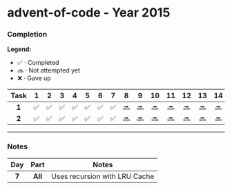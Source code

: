 # advent-of-code - Year 2015
### Completion
<b>Legend:  </b>
- ✅ · Completed
- 🔜 · Not attempted yet
- ❌ · Gave up

|**Task**|**1**|**2**|**3**|**4**|**5**|**6**|**7**|**8**|**9**|**10**|**11**|**12**|**13**|**14**|**15**|**16**|**17**|**18**|**19**|**20**|**21**|**22**|**23**|**24**|**25**|
|:-:|:-:|:-:|:-:|:-:|:-:|:-:|:-:|:-:|:-:|:-:|:-:|:-:|:-:|:-:|:-:|:-:|:-:|:-:|:-:|:-:|:-:|:-:|:-:|:-:|:-:|
|**1**|✅|✅|✅|✅|✅|✅|✅|🔜|🔜|🔜|🔜|🔜|🔜|🔜|🔜|🔜|🔜|🔜|🔜|🔜|🔜|🔜|🔜|🔜|🔜|
|**2**|✅|✅|✅|✅|✅|✅|✅|🔜|🔜|🔜|🔜|🔜|🔜|🔜|🔜|🔜|🔜|🔜|🔜|🔜|🔜|🔜|🔜|🔜|🔜|

--- 
### Notes
|Day|Part|Notes|
|:-:|:-:|:---:|
|**7**|**All**|Uses recursion with LRU Cache|
